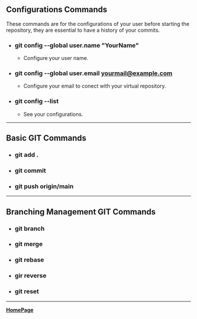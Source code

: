 ## Configurations Commands
These commands are for the configurations of your user before starting the repository, they are essential to have a history of your commits.
- ### git config --global user.name "YourName"
  - Configure your user name.
- ### git config --global user.email yourmail@example.com
  - Configure your email to conect with your virtual repository.
- ### git config --list
  - See your configurations.
---
## Basic GIT Commands
- ### git add .
- ### git commit
- ### git push origin/main
---
## Branching Management GIT Commands
- ### git branch
- ### git merge
- ### git rebase
- ### gir reverse
- ### git reset
---

</code> **[HomePage](https://github.com/SrAlejo44/Our-DevOps-Journey/blob/main/README.md)**